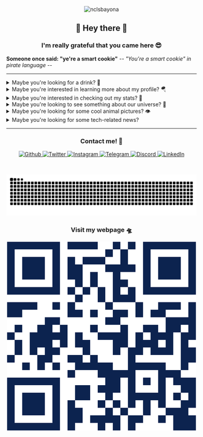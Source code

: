 <p align="center">

  <img src="https://socialify.git.ci/nclsbayona/nclsbayona/image?description=1&descriptionEditable=Come%20check%20my%20profile!&font=Bitter&pattern=Signal&theme=Dark" alt="nclsbayona" width="640" height="320" />

</p>

<h2 align="center">👋 Hey there 👋</h2>

<h3 align="center">I'm really grateful that you came here 😎</h3>

<!--p  align="center">
<img src="logo.png" alt="Logo" width="480">
</p-->



<p align="center">

  <strong align="center">Someone once said: &quot;ye're a smart cookie&quot;</strong>
  <i>-- &quot;You're a smart cookie&quot; in pirate language --</i>

</p>

----

<details>
<summary>Maybe you're looking for a drink? 🍹</summary>
<br />
<h4 align="center">Baby Guinness</h4>
<p align="center">

<img src="https://www.thecocktaildb.com/images/media/drink/rvyvxs1473482359.jpg" alt="Drink image" />

</p>
 
<h5 align="center">Alcoholic - Shot</h5>

<h5 align="center">Neccesary ingredients</h5>
<table align="center">
<tr>
<td>
<table frame="box" rules="cols">
    <thead>
        <tr>
            <th style="padding-left: 1em; padding-right: 1em; text-align: center">Ingredient</th>
            <th style="padding-left: 1em; padding-right: 1em; text-align: center">Measure</th>
        </tr>
    </thead>
    <tbody>
        <tr>
            <td style="padding-left: 1em; padding-right: 1em; text-align: center; vertical-align: top">Kahlua</td>
            <td style="padding-left: 1em; padding-right: 1em; text-align: center; vertical-align: top">2 1/2 oz </td>
        </tr>
        <tr>
            <td style="padding-left: 1em; padding-right: 1em; text-align: center; vertical-align: top">Baileys irish cream</td>
            <td style="padding-left: 1em; padding-right: 1em; text-align: center; vertical-align: top">1/2 oz </td>
        </tr>
    </tbody>
</table>
</td>
</tr>
</table>



<p align="center">
Pour Kahlua, almost filling shot glass. Then, carefully pour Baileys, using wall of shot glass. This will give the &quot;Guinness&quot; its &quot;head&quot;.
</p>

----

</details>

<details>
<summary>Maybe you're interested in learning more about my profile? 🪂</summary>
<br />
<h5 align="center">👀 Visitor count</h5>
<p align="center">

<img src="https://profile-counter.glitch.me/nclsbayona/count.svg"/>

</p>
<p align="center">

<img src="https://img.shields.io/github/followers/nclsbayona?color=003153&logo=github&style=for-the-badge"/>
<img src="https://img.shields.io/github/last-commit/nclsbayona/nclsbayona?color=003153&logo=github&style=for-the-badge&label=Latest%20Profile%20Commit">

</p>
<p align="center">

<img src="https://github-profile-trophy.vercel.app/?username=nclsbayona&theme=dracula&no-frame=false&margin-w=5&margin-h=5&no-bg=true&column=4">

</p>

----

</details>
<details>
<summary>Maybe you're interested in checking out my stats? 🐣</summary>
<br />
<h4 align="center">General GitHub Stats 🌀</h4>

<p align="center">

<!--h5>😃 General Overview</h5-->
<img src="https://github-readme-stats.vercel.app/api?username=nclsbayona&show_icons=true&count_private=true&include_all_commits=true&locale=en&theme=tokyonight" width="260">

<!--h5>Life-Time Stats Overview 😃</h5-->
<img src="https://github-readme-streak-stats.herokuapp.com/?user=nclsbayona&theme=algolia" width="260">

</p>

<br />

<h4 align="center">🤖 Programming Languages Stats</h4>

<p align="center">

<!--h5>Most Used Languages Stats 💾</h5-->
<img src="https://github-readme-stats.vercel.app/api/top-langs/?username=nclsbayona&show_icons=true&locale=en&langs_count=5&theme=tokyonight">

</p>

<br />

<h4 align="center">⌚General Weekly-Stats</h4>
<table align="center">
<tr>
<td>
<table frame="box" rules="cols">
    <thead>
        <tr>
            <th style="padding-left: 1em; padding-right: 1em; text-align: center">Language name</th>
            <th style="padding-left: 1em; padding-right: 1em; text-align: center">Time spent</th>
        </tr>
    </thead>
    <tbody>
        <tr>
            <td style="padding-left: 1em; padding-right: 1em; text-align: center; vertical-align: top">Java</td>
            <td style="padding-left: 1em; padding-right: 1em; text-align: center; vertical-align: top">1 hours and 36 minutes</td>
        </tr>
        <tr>
            <td style="padding-left: 1em; padding-right: 1em; text-align: center; vertical-align: top">YAML</td>
            <td style="padding-left: 1em; padding-right: 1em; text-align: center; vertical-align: top">0 hours and 7 minutes</td>
        </tr>
        <tr>
            <td style="padding-left: 1em; padding-right: 1em; text-align: center; vertical-align: top">JSON</td>
            <td style="padding-left: 1em; padding-right: 1em; text-align: center; vertical-align: top">0 hours and 7 minutes</td>
        </tr>
        <tr>
            <td style="padding-left: 1em; padding-right: 1em; text-align: center; vertical-align: top">XML</td>
            <td style="padding-left: 1em; padding-right: 1em; text-align: center; vertical-align: top">0 hours and 1 minutes</td>
        </tr>
        <tr>
            <td style="padding-left: 1em; padding-right: 1em; text-align: center; vertical-align: top">Java Properties</td>
            <td style="padding-left: 1em; padding-right: 1em; text-align: center; vertical-align: top">0 hours and 0 minutes</td>
        </tr>
    </tbody>
</table>
</td>
<td>
<table frame="box" rules="cols">
    <thead>
        <tr>
            <th style="padding-left: 1em; padding-right: 1em; text-align: center">OS name</th>
            <th style="padding-left: 1em; padding-right: 1em; text-align: center">Time spent</th>
        </tr>
    </thead>
    <tbody>
        <tr>
            <td style="padding-left: 1em; padding-right: 1em; text-align: center; vertical-align: top">Windows</td>
            <td style="padding-left: 1em; padding-right: 1em; text-align: center; vertical-align: top">1 hours and 52 minutes</td>
        </tr>
    </tbody>
</table>
</td>
</tr>
</table>

----
</details>

<details>
<summary>Maybe you're looking to see something about our universe? 🔭</summary>

<br />
<h4 align="center">M1: The Crab Nebula - ©️ NASA @ 2023-11-09</h4>
<p align="center">

<img src="https://apod.nasa.gov/apod/image/2311/M1_webb1024.png" alt="M1: The Crab Nebula image" />

</p>
 
<h5 align="center">The Crab Nebula is cataloged as M1, the first object on Charles Messier's famous 18th century list of things which are not comets. In fact, the Crab is now known to be a supernova remnant, debris from the death explosion of a massive star witnessed by astronomers in the year 1054. This sharp image from the James Webb Space Telescope’s NIRCam (Near-Infrared Camera) and MIRI (Mid-Infrared Instrument) explores the eerie glow and fragmented strands of the still expanding cloud of interstellar debris in infrared light. One of the most exotic objects known to modern astronomers, the Crab Pulsar, a neutron star spinning 30 times a second, is visible as a bright spot near the nebula's center. Like a cosmic dynamo, this collapsed remnant of the stellar core powers the Crab's emission across the electromagnetic spectrum. Spanning about 12 light-years, the Crab Nebula is a mere 6,500 light-years away in the head-strong constellation Taurus.</h5>

----

</details>

<details>
<summary>Maybe you're looking for some cool animal pictures? 👁️</summary>

<br />
<table align="center">
<tr>
<td>
<img src="https://cdn.animality.xyz/dog/10.png" width="180"/>
</td>
<td>
<img src="https://cdn.animality.xyz/duck/6.png" width="180"/>
</td>
<td>
<img src="https://cdn.animality.xyz/fox/23.png" width="180"/>
</td>
</tr>
<tr>
<td>
<img src="https://cdn.animality.xyz/cat/1.png" width="180"/>
</td>
<td>
<img src="https://cdn.animality.xyz/bird/3.png" width="180"/>
</td>
<td>
<img src="https://cdn.animality.xyz/panda/4.png" width="180"/>
</td>
</tr>
<tr>
<td>
<img src="https://cdn.animality.xyz/redpanda/17.png" width="180"/>
</td>
<td>
<img src="https://cdn.animality.xyz/koala/8.png" width="180"/>
</td>
<td>
<img src="https://cdn.animality.xyz/whale/21.png" width="180"/>
</td>
</tr>
<tr>
<td>
<img src="https://cdn.animality.xyz/dolphin/5.png" width="180"/>
</td>
<td>
<img src="https://cdn.animality.xyz/kangaroo/0.png" width="180"/>
</td>
<td>
<img src="https://cdn.animality.xyz/rabbit/9.png" width="180"/>
</td>
</tr>
<tr>
<td>
<img src="https://cdn.animality.xyz/lion/20.png" width="180"/>
</td>
<td>
<img src="https://cdn.animality.xyz/bear/21.png" width="180"/>
</td>
<td>
<img src="https://cdn.animality.xyz/frog/8.png" width="180"/>
</td>
</tr>
<tr>
<td>
<img src="https://cdn.animality.xyz/penguin/21.png" width="180"/>
</td>
<td>
<img src="https://cdn.animality.xyz/axolotl/5.png" width="180"/>
</td>
<td>
<img src="https://cdn.animality.xyz/capybara/24.png" width="180"/>
</td>
</tr>
<tr>
<td>
<img src="https://cdn.animality.xyz/hedgehog/3.png" width="180"/>
</td>
<td>
<img src="https://cdn.animality.xyz/turtle/15.png" width="180"/>
</td>
<td>
<img src="https://cdn.animality.xyz/narwhal/2.png" width="180"/>
</td>
</tr>
<tr>
<td>
<img src="https://cdn.animality.xyz/squirrel/12.png" width="180"/>
</td>
<td>
<img src="https://cdn.animality.xyz/fish/9.png" width="180"/>
</td>
<td>
<img src="https://cdn.animality.xyz/horse/3.png" width="180"/>
</td>
</tr>
</table>

----

</details>


<details>
<summary>Maybe you're looking for some tech-related news? </summary>

<br />

<details>
<summary>BioWare teases Mass Effect 5 title, trilogy ending questions - Eurogamer.net by Tom Phillips</summary>
<p align="center">
<img src="https://assetsio.reedpopcdn.com/The-Next-Mass-Effect---Official-Teaser-Trailer-1-26-screenshot.png?width=1200&height=630&fit=crop&enable=upscale&auto=webp" alt="BioWare teases Mass Effect 5 title, trilogy ending questions - Eurogamer.net" />

<a href="https://www.eurogamer.net/bioware-teases-mass-effect-5-title-plus-answers-to-trilogy-ending-questions" > UPDATE 11.30pm: After a bit of community head-gathering, the clues have been cracked and BioWare's full 30-second Mass … </a> 
</p>
<br />

</details>

<details>
<summary>Call of Duty: Modern Warfare 3 - Official Preorder Game Overview Trailer - IGN by None</summary>
<p align="center">
<img src="https://i.ytimg.com/vi/isbYvQF58fY/maxresdefault.jpg" alt="Call of Duty: Modern Warfare 3 - Official Preorder Game Overview Trailer - IGN" />

<a href="https://www.youtube.com/watch?v=isbYvQF58fY" > Call of Duty: Modern Warfare 3 is the latest installment in the critically acclaimed first-person shooter series developed by Sledgehammer Games. Call of Dut... </a> 
</p>
<br />

</details>

<details>
<summary>Minecraft shulker box guide: Recipe, uses, tips, and more - Sportskeeda by Jason Wright</summary>
<p align="center">
<img src="https://staticg.sportskeeda.com/editor/2023/11/53335-16993845283968-1920.jpg" alt="Minecraft shulker box guide: Recipe, uses, tips, and more - Sportskeeda" />

<a href="https://www.sportskeeda.com/minecraft/minecraft-shulker-box-guide-recipe-uses-tips" > In the expansive world of Minecraft, efficient storage solutions are crucial, and that's where shulker boxes come into play. These aren't your average chests. </a> 
</p>
<br />

</details>

<details>
<summary>Why Apple Is Delaying Work on iPhone, Mac Software Overhauls - Bloomberg Television by None</summary>
<p align="center">
<img src="https://i.ytimg.com/vi/wTFUgU8hrYA/maxresdefault.jpg" alt="Why Apple Is Delaying Work on iPhone, Mac Software Overhauls - Bloomberg Television" />

<a href="https://www.youtube.com/watch?v=wTFUgU8hrYA" > Anurag Rana, Bloomberg Intelligence senior software and IT services analyst, explains Apple's rare product development pause and why its quality control meas... </a> 
</p>
<br />

</details>

<details>
<summary>Minecraft automatic carrot farm guide - Sportskeeda by Jason Wright</summary>
<p align="center">
<img src="https://staticg.sportskeeda.com/editor/2023/11/cabdd-16993852395035-1920.jpg" alt="Minecraft automatic carrot farm guide - Sportskeeda" />

<a href="https://www.sportskeeda.com/minecraft/minecraft-automatic-carrot-farm-guide" > In the vast, blocky expanses of Minecraft, the concept of efficiency is not just a luxury; it's a keystone of survival and progress. </a> 
</p>
<br />

</details>



</details>


----

<h3 align="center">Contact me! 📇</h3>

<p align="center">
<a href="https://github.com/nclsbayona" target="_blank">
 <img alt="Github" src="https://img.shields.io/badge/GitHub-%2312180E.svg?&style=for-the-badge&logo=Github&logoColor=white">
</a>
<a href="https://twitter.com/nclsbayona" target="_blank">
 <img alt="Twitter" src="https://img.shields.io/badge/twitter-%231DA1F2.svg?&style=for-the-badge&logo=twitter&logoColor=white">
</a>
<a href="https://instagram.com/nclsbayona" target="_blank">
 <img alt="Instagram" src="https://img.shields.io/badge/-INSTAGRAM-critical?&style=for-the-badge&logo=instagram&logoColor=white">
</a>
<a href="https://t.me/nclsbayona" target="_blank">
 <img alt="Telegram" src="https://img.shields.io/badge/-TELEGRAM-blue?&style=for-the-badge&logo=telegram&logoColor=white">
</a>
<a href="https://www.discord.com/channels/@nclsbayona#6681" target="_blank">
 <img alt="Discord" src="https://img.shields.io/badge/-DISCORD-darkblue?&style=for-the-badge&logo=discord&logoColor=white">
</a>
<a href="https://www.linkedin.com/in/nclsbayona" target="_blank">
 <img alt="LinkedIn" src="https://img.shields.io/badge/-LINKEDIN-lightblue?&style=for-the-badge&logo=linkedin&logoColor=white">
</a>

</p>

<br />


<p align="center">

<img src="https://raw.githubusercontent.com/nclsbayona/Daily.dev-devcard-books/output/github-contribution-grid-snake-sissa.svg">

</p>

<h3 align="center">Visit my webpage 🛸</h3>

<p align="center">

<a href="https://nclsbayona.github.io" target="_blank">
 <img src="QR.png">
</a>

</p>
